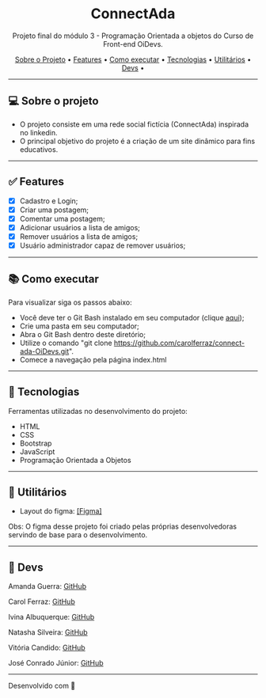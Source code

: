 <h1 align="center">ConnectAda</h1>

<p align="center">Projeto final do módulo 3 - Programação Orientada a objetos do Curso de Front-end OiDevs. </p>

<p align="center">
  <a href="#computer-sobre-o-projeto">Sobre o Projeto</a> •
  <a href="#white_check_mark-features">Features</a> •
  <a href="#books-como-executar">Como executar</a> •
  <a href="#hammer-tecnologias">Tecnologias</a> •
  <a href="#hammer-utilitários">Utilitários</a> •
   <a href="#rocket-devs">Devs</a> •
</p>

---

## :computer: Sobre o projeto

- O projeto consiste em uma rede social fictícia (ConnectAda) inspirada no linkedin.
- O principal objetivo do projeto é a criação de um site dinâmico para fins educativos.

---

## :white_check_mark: Features
- [x] Cadastro e Login;
- [x] Criar uma postagem;
- [x] Comentar uma postagem;
- [x] Adicionar usuários a lista de amigos;
- [x] Remover usuários a lista de amigos;
- [x] Usuário administrador capaz de remover usuários;

---

## :books: Como executar

Para visualizar siga os passos abaixo: 
- Você deve ter o Git Bash instalado em seu computador (clique <a href="https://git-scm.com/download/win">aqui</a>);
- Crie uma pasta em seu computador;
- Abra o Git Bash dentro deste diretório;
- Utilize o comando "git clone https://github.com/carolferraz/connect-ada-OiDevs.git".
- Comece a navegação pela página index.html

---

## :hammer: Tecnologias

Ferramentas utilizadas no desenvolvimento do projeto:

- HTML
- CSS
- Bootstrap
- JavaScript
- Programação Orientada a Objetos

---

## :hammer: Utilitários

- Layout do figma: <a href="https://www.figma.com/file/gn1HqPHgIcKFPHh0oxJZ3z/ConnectAda?node-id=0%3A1" >[Figma]</a> 

Obs: O figma desse projeto foi criado pelas próprias desenvolvedoras servindo de base para o desenvolvimento.

---

## :rocket: Devs
  <p>Amanda Guerra:  <a href="https://github.com/amaendoas">GitHub</a></p>
  <p>Carol Ferraz: <a href="https://github.com/carolferraz">GitHub</b></sub></a><p> 
  <p>Ivina Albuquerque: <a href="https://github.com/Ivina-als">GitHub</b></sub></a><p> 
  <p>Natasha Silveira: <a href="https://github.com/natashasilveira">GitHub</b></sub></a></p>
  <p>Vitória Candido: <a href="https://github.com/vi-lcandido">GitHub</b></sub></a><p>
  <p>José Conrado Júnior: <a href="https://github.com/jcarjrctba">GitHub</b></sub></a><p>
 

---
Desenvolvido com 💜

